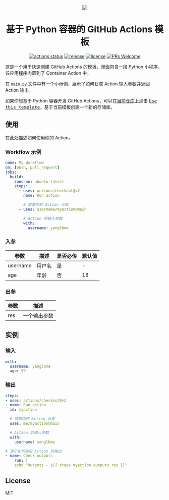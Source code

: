 <p align="center">
  <a href="https://github.com/actionv/python-container-action">
    <img src="./images/logo.png">
  </a>
</p>
<h1 align="center">基于 Python 容器的 GitHub Actions 模板</h1>

<div align="center">

[![actions status](https://github.com/actionv/python-container-action/workflows/Lint/badge.svg)](https://github.com/actionv/python-container-action/actions) [![release](https://img.shields.io/github/v/release/actionv/python-container-action.svg)](../../releases) [![license](https://badgen.net/github/license/actionv/python-container-action)](./LICENSE) [![PRs Welcome](https://badgen.net/badge/PRs/welcome/green)](../../pulls)

</div>

这是一个用于快速创建 GitHub Actions 的模板，里面包含一段 Python 小程序，该应用程序内置到了 Container Action 中。

在 [`main.py`](main.py) 文件中有一个小示例，展示了如何获取 Action 输入参数并返回 Action 输出。

如果你想基于 Python 容器开发 GitHub Actions，可以在[当前仓库](https://github.com/actionv/python-container-action)上点击 <kbd>[Use this template](https://github.com/actionv/python-container-action/generate)</kbd>，基于当前模板创建一个新的存储库。

## 使用

在此处描述如何使用你的 Action。

### Workflow 示例

```yml
name: My Workflow
on: [push, pull_request]
jobs:
  build:
    runs-on: ubuntu-latest
    steps:
      - uses: actions/checkout@v2
        name: Run action

        # 放置你的 Action 仓库
      - uses: username/myaction@main

        # Action 的输入参数
        with:
          username: yanglbme
```

### 入参

| 参数     | 描述   | 是否必传 | 默认值 |
| -------- | ------ | -------- | ------ |
| username | 用户名 | 是       | -      |
| age      | 年龄   | 否       | 18     |

### 出参

| 参数 | 描述         |
| ---- | ------------ |
| res  | 一个输出参数 |

## 实例

### 输入

```yml
with:
  username: yanglbme
  age: 99
```

### 输出

```yml
steps:
- uses: actions/checkout@v2
- name: Run action
  id: myaction

  # 放置你的 Action 仓库
  uses: me/myaction@main

  # Action 的输入参数
  with:
    username: yanglbme

# 演示如何使用 Action 的输出
- name: Check outputs
    run: |
    echo "Outputs - ${{ steps.myaction.outputs.res }}"
```

## License

MIT
